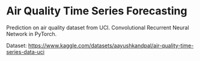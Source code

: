 # Air Quality Time Series Forecasting

Prediction on air quality dataset from UCI. Convolutional Recurrent Neural Network in PyTorch.

Dataset: https://www.kaggle.com/datasets/aayushkandpal/air-quality-time-series-data-uci
